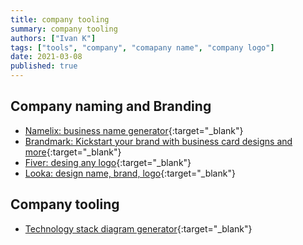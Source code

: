 ```yaml
---
title: company tooling
summary: company tooling
authors: ["Ivan K"]
tags: ["tools", "company", "comapany name", "company logo"]
date: 2021-03-08
published: true
---
```


## Company naming and Branding

- [Namelix: business name generator](https://namelix.com){:target="_blank"}
- [Brandmark: Kickstart your brand with business card designs and more][brandmark]{:target="_blank"}
- [Fiver: desing any logo][fiver]{:target="_blank"}
- [Looka: design name, brand, logo](https://looka.com/){:target="_blank"}

## Company tooling

- [Technology stack diagram generator](https://digital.ai/dev-ops-diagram-generator){:target="_blank"}

<!-- resources -->

[namelix]: https://namelix.com
[brandmark]: https://brandmark.io/tools
[fiver]: https://www.fiverr.com/categories/graphics-design
